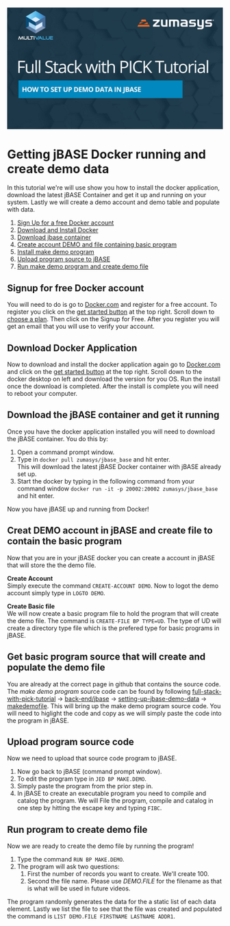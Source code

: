 [![Getting jBASE Docker running and create demo data](video-thumb.jpg)](https://youtu.be/gkHoVHq4J2c)
  
# Getting jBASE Docker running and create demo data
In this tutorial we're will use show you how to install the docker application, download the latest jBASE Container and get it up and running on your system. Lastly we will create a demo account and demo table and populate with data.

1. [Sign Up for a free Docker account](#signup-for-free-docker-account)
1. [Download and Install Docker](#download-docker-application)
1. [Download jbase container](#download-the-jbase-container-and-get-it-running)
1. [Create account DEMO and file containing basic program](#creat-demo-account-in-jbase-and-create-file-to-contain-the-basic-program)
1. [Install make demo program](#get-basic-program-source-that-will-create-and-populate-the-demo-file)
1. [Upload program source to jBASE](#upload-program-source-code)
1. [Run make demo program and create demo file](#run-program-to-create-demo-file)

## Signup for free Docker account
You will need to do is go to [Docker.com](https://www.docker.com) and register for a free account.  To register you click on the [get started button](https://www.docker.com/get-started) at the top right. Scroll down to [choose a plan](https://www.docker.com/pricing). Then click on the Signup for Free. After you register you will get an email that you will use to verify your account.

## Download Docker Application
Now to download and install the docker application again go to [Docker.com](https://www.docker.com) and click on the [get started button](https://www.docker.com/get-started) at the top right.  Scroll down to the docker desktop on left and download the version for you OS. Run the install once the download is completed. After the install is complete you will need to reboot your computer.

## Download the jBASE container and get it running
Once you have the docker application installed you will need to download the jBASE container. You do this by:
  
1. Open a command prompt window.
1. Type in `docker pull zumasys/jbase_base` and hit enter.  
  This will download the latest jBASE Docker container with jBASE already set up. 
1. Start the docker by typing in the following command from your command window `docker run -it -p 20002:20002 zumasys/jbase_base` and hit enter.
  
Now you have jBASE up and running from Docker! 
  
## Creat DEMO account in jBASE and create file to contain the basic program
Now that you are in your jBASE docker you can create a account in jBASE that will store the the demo file. 
  
**Create Account**  
Simply execute the command `CREATE-ACCOUNT DEMO`. Now to logot the demo account simply type in `LOGTO DEMO`. 
  
**Create Basic file**  
We will now create a basic program file to hold the program that will create the demo file.  The command is `CREATE-FILE BP TYPE=UD`. The type of UD will create a directory type file which is the prefered type for basic programs in jBASE.
  
## Get basic program source that will create and populate the demo file
 You are already at the correct page in github that contains the source code.  The *make demo program* source code can be found by following [full-stack-with-pick-tutorial](https://github.com/pickmultivalue/full-stack-with-pick-tutorial) -> [back-end/jbase](https://github.com/pickmultivalue/full-stack-with-pick-tutorial/tree/master/back-end/jbase) -> [setting-up-jbase-demo-data](https://github.com/pickmultivalue/full-stack-with-pick-tutorial/tree/master/back-end/jbase/setting-up-jbase-demo-data) -> [makedemofile](https://github.com/pickmultivalue/full-stack-with-pick-tutorial/blob/master/back-end/jbase/setting-up-jbase-demo-data/makedemofile). This will bring up the make demo program source code. You will need to higlight the code and copy as we will simply paste the code into the program in jBASE.
  
## Upload program source code
Now we need to upload that source code program to jBASE. 
  
1. Now go back to jBASE (command prompt window).
1. To edit the program type in `JED BP MAKE.DEMO`. 
1. Simply paste the program from the prior step in. 
1. In jBASE to create an executable program you need to compile and catalog the program. We will File the program, compile and catalog in one step by hitting the escape key and typing `FIBC`. 
  
## Run program to create demo file  
Now we are ready to create the demo file by running the program!
  
1. Type the command `RUN BP MAKE.DEMO`. 
1. The program will ask two questions: 
   1. First the number of records you want to create. We'll create 100. 
   1. Second the file name. Please use *DEMO.FILE* for the filename as that is what will be used in future videos.  
    
The program randomly generates the data for the a static list of each data element. Lastly we list the file to see that the file was created and populated the command is `LIST DEMO.FILE FIRSTNAME LASTNAME ADDR1`.
